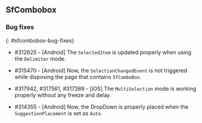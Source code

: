 ## SfCombobox

### Bug fixes
{: #sfcombobox-bug-fixes}

* \#312625 - [Android] The `SelectedItem` is updated properly when using the `Delimiter` mode.

* \#315470 - [Android] Now, the `SelectionChangedEvent` is not triggered while disposing the page that contains `SfComboBox`.

* \#317942, #317561, #317389 - [iOS] The `MultiSelection` mode is working properly without any freeze and delay.

* \#314355 - [Android] Now, the DropDown is properly placed when the `SuggestionPlacement` is set as `Auto`.


